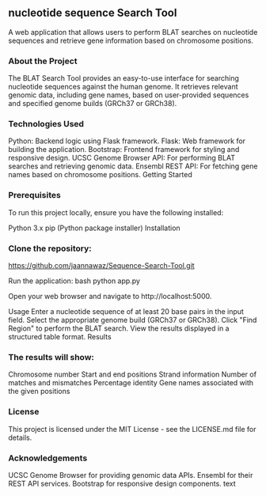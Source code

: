 ## nucleotide sequence Search Tool

A web application that allows users to perform BLAT searches on nucleotide sequences and retrieve gene information based on chromosome positions.

### About the Project

The BLAT Search Tool provides an easy-to-use interface for searching nucleotide sequences against the human genome. It retrieves relevant genomic data, including gene names, based on user-provided sequences and specified genome builds (GRCh37 or GRCh38).

### Technologies Used

Python: Backend logic using Flask framework.
Flask: Web framework for building the application.
Bootstrap: Frontend framework for styling and responsive design.
UCSC Genome Browser API: For performing BLAT searches and retrieving genomic data.
Ensembl REST API: For fetching gene names based on chromosome positions.
Getting Started

### Prerequisites

To run this project locally, ensure you have the following installed:

Python 3.x
pip (Python package installer)
Installation

### Clone the repository:
https://github.com/jaannawaz/Sequence-Search-Tool.git


Run the application: bash python app.py

Open your web browser and navigate to http://localhost:5000.

Usage Enter a nucleotide sequence of at least 20 base pairs in the input field. Select the appropriate genome build (GRCh37 or GRCh38). Click "Find Region" to perform the BLAT search. View the results displayed in a structured table format. Results

###  The results will show:

Chromosome number Start and end positions Strand information Number of matches and mismatches Percentage identity Gene names associated with the given positions

###  License

This project is licensed under the MIT License - see the LICENSE.md file for details.

### Acknowledgements

UCSC Genome Browser for providing genomic data APIs. Ensembl for their REST API services. Bootstrap for responsive design components. text
